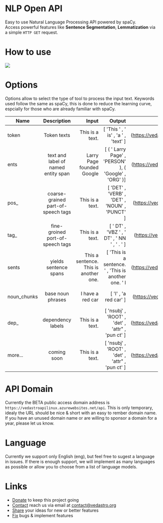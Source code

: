 # NLP Open API
Easy to use Natural Language Processing API powered by spaCy.</br>
Access powerful features like **Sentence Segmentation**, **Lemmatization** via a simple `HTTP GET` request.

# How to use
<a href="#">
<img
  src="https://www.vedastro.org/images/nlp-api-url-guide.jpg">
</a>

# Options
Options allow to select the type of tool to process the input text.
Keywords used follow the same as spaCy, this is done to reduce the learning curve,
espcially for those who are already familiar with spaCy.


| Name        | Description     | Input | Output | Status  |
| ------------- |:-------------:| -----:|-----:|-----:|
| token       | Token texts                         | This is a text.           | [ 'This ' , ' is' , 'a ' , 'text' ] | [RUN](https://vedastroapilinux.azurewebsites.net/api/eng/token/This is a text.) |
| ents        | text and label of named entity span | Larry Page founded Google | [ ( ' Larry Page' , 'PERSON' ), ( 'Google' , 'ORG' )] | [RUN](https://vedastroapilinux.azurewebsites.net/api/eng/ents/Larry Page founded Google) |
| pos_        | coarse-grained part-of-speech tags  | This is a text.           | [ 'DET' , 'VERB' , 'DET' , 'NOUN' , 'PUNCT' ]         | [RUN](https://vedastroapilinux.azurewebsites.net/api/eng/pos_/This is a text.) |
| tag_        | fine-groined port-of-speech tags    | This is a text.           | [ ' DT' , 'VBZ ' , ' DT' , ' NN ' , ' . ' ]           | [RUN](https://vedastroapilinux.azurewebsites.net/api/eng/tag_/This is a text.) |
| sents       | yields sentence spans               | This a sentence. This is another one.| [ 'This is a sentence. ' , 'This is another one. ' l  | [RUN](https://vedastroapilinux.azurewebsites.net/api/eng/sents/This a sentence. This is another one.) |
| noun_chunks | base noun phrases                   | I have a red car          | [ 'I' , 'a red car' ]                                 | [RUN](https://vedastroapilinux.azurewebsites.net/api/eng/dep_/This is a text.) |
| dep_        | dependency labels                   | This is a text.           | [ 'nsubj' , 'ROOT' , 'det' , 'attr" , 'pun ct' ]      | [RUN](https://vedastroapilinux.azurewebsites.net/api/eng/token/This is a text.) |
| more...     | coming soon                         | This is a text.           | [ 'nsubj' , 'ROOT' , 'det' , 'attr" , 'pun ct' ]      | [RUN](https://vedastroapilinux.azurewebsites.net/api/eng/token/This is a text.) |


# API Domain
Currently the BETA public access domain address is `https://vedastroapilinux.azurewebsites.net/api`.
This is only temporary, idealy the URL should be nice & short with an easy to rember domain name.
If you have an unused domain name or are willing to sponsor a domain for a year, please let us know.

# Language
Currently we support only English (eng), but feel free to sugest a language in issues.
If there is enough support, we will implement as many languages as possible
or allow you to choose from a list of language models.

# Links
- [Donate](https://www.vedastro.org/Donate) to keep this project going
- [Contact](https://www.vedastro.org/Contact) reach us via email at contact@vedastro.org
- [Share](https://www.vedastro.org/Contact) your ideas for new or better features 
- [Fix](https://www.vedastro.org/Contact) bugs & implement features
